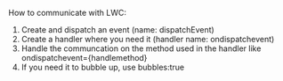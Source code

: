 How to communicate with LWC:

1. Create and dispatch an event (name: dispatchEvent)
2. Create a handler where you need it (handler name: ondispatchevent)
3. Handle the communcation on the method used in the handler like ondispatchevent={handlemethod}
4. If you need it to bubble up, use bubbles:true
